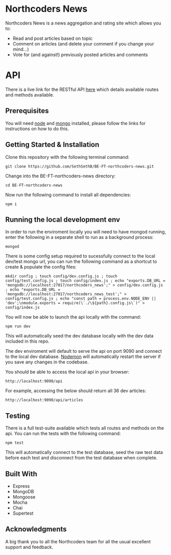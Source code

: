 # Northcoders News

Northcoders News is a news aggregation and rating site which allows you to:
- Read and post articles based on topic
- Comment on articles (and delete your comment if you change your mind...)
- Vote for (and against!) previously posted articles and comments

# API

There is a live link for the RESTful API [here](https://seth-northcoders-news.herokuapp.com/api/) which details available routes and methods available.

## Prerequisites

You will need [node](https://nodejs.org/en/) and [mongo](https://docs.mongodb.com/manual/installation/) installed, please follow the links for instructions on how to do this.

## Getting Started & Installation

Clone this repository with the following terminal command:
```
git clone https://github.com/SethSethB/BE-FT-northcoders-news.git
```
Change into the BE-FT-northcoders-news directory:
```
cd BE-FT-northcoders-news
```
Now run the following command to install all dependencies:
```
npm i
```
## Running the local development env

In order to run the enviroment locally you will need to have mongod running, enter the following in a separate shell to run as a background process:
```
mongod
```

There is some config setup required to sucessfully connect to the local dev/test mongo url, you can run the following command as a shortcut to create & populate the config files:
```
mkdir config ; touch config/dev.config.js ; touch config/test.config.js ; touch config/index.js ; echo "exports.DB_URL = 'mongodb://localhost:27017/northcoders_news';" > config/dev.config.js ; echo "exports.DB_URL = 'mongodb://localhost:27017/northcoders_news_test';" > config/test.config.js ; echo "const path = process.env.NODE_ENV || 'dev';\nmodule.exports = require(\`./\${path}.config.js\`)" > config/index.js

```

You will now be able to launch the api locally with the command:
```
npm run dev
```

This will automatically seed the dev database locally with the dev data included in this repo.

The dev enviroment will default to serve the api on port 9090 and connect to the local dev database. [Nodemon](https://nodemon.io/) will automatically restart the server if you save any changes in the codebase.

You should be able to access the local api in your browser:
```
http://localhost:9090/api
```

For example, accessing the below should return all 36 dev articles:
```
http://localhost:9090/api/articles
```

## Testing

There is a full test-suite available which tests all routes and methods on the api. You can run the tests with the following command:
```
npm test
```
This will automatically connect to the test database, seed the raw test data before each test and disconnect from the test database when complete.

## Built With

* Express
* MongoDB
* Mongoose
* Mocha
* Chai
* Supertest

## Acknowledgments

A big thank you to all the Northcoders team for all the usual excellent support and feedback.

